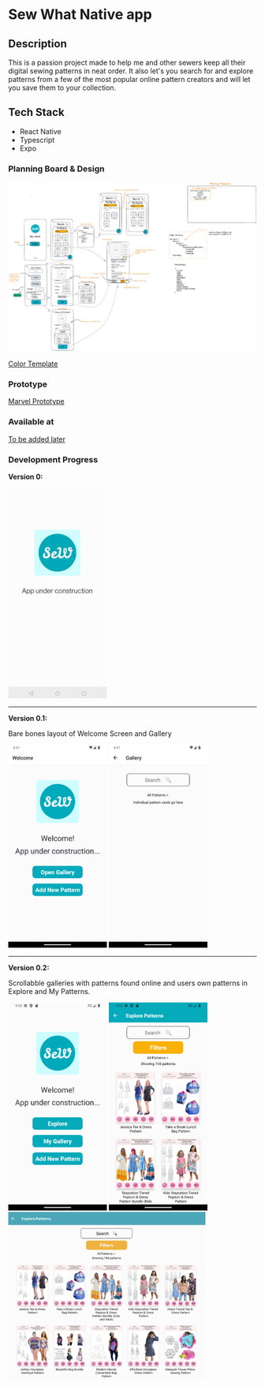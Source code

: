 # Sew What Native app

## Description

  This is a passion project made to help me and other sewers keep all their digital sewing patterns in neat order.
  It also let's you search for and explore patterns from a few of the most popular online pattern creators and will let you save them to your collection.

## Tech Stack

- React Native
- Typescript
- Expo

### Planning Board & Design

![Excalidraw Board](./assets/sew-what-planning.png)

[Color Template](https://huemint.com/website-1/#palette=fdfdfd-05aabc-f8ae06)

### Prototype

[Marvel Prototype](https://marvelapp.com/prototype/9f97jii/screen/91074177)

### Available at

[To be added later](.)

### Development Progress

**Version 0:**

<img alt="Screenshot Version 0" src="./assets/sewVersion0.jpg" width="200px"/>

<hr>

**Version 0.1:**

Bare bones layout of Welcome Screen and Gallery

<img alt="Screenshot Welcome V 0.1" src="./assets/sewWelcome01.png" width="200px"/>
<img alt="Screenshot Gallery V 0.1" src="./assets/sewGallery01.png" width="200px"/>

<hr>

**Version 0.2:**

 Scrollabble galleries with patterns found online and users own patterns in Explore and My Patterns.

<img alt="Screenshot Welcome V 0.2" src="./assets/sewVersion02-home.png" width="200px"/>
<img alt="Screenshot Gallery V 0.2" src="./assets/sewVersion02-gallery.png" width="200px"/>
<img alt="Screenshot Gallery V 0.2" src="./assets/sewVersion02-galleryWeb.png" width="400px"/>

